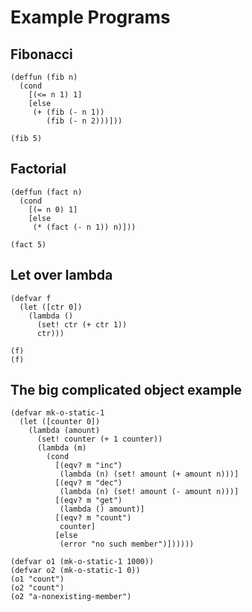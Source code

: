 # Example Programs

## Fibonacci

```smol
(deffun (fib n)
  (cond
    [(<= n 1) 1]
    [else
     (+ (fib (- n 1))
        (fib (- n 2)))]))

(fib 5)
```

## Factorial

```smol
(deffun (fact n)
  (cond
    [(= n 0) 1]
    [else
     (* (fact (- n 1)) n)]))

(fact 5)
```

## Let over lambda

```smol
(defvar f
  (let ([ctr 0])
    (lambda ()
      (set! ctr (+ ctr 1))
      ctr)))

(f)
(f)
```

## The big complicated object example

```smol
(defvar mk-o-static-1
  (let ([counter 0])
    (lambda (amount)
      (set! counter (+ 1 counter))
      (lambda (m)
        (cond
          [(eqv? m "inc")
           (lambda (n) (set! amount (+ amount n)))]
          [(eqv? m "dec")
           (lambda (n) (set! amount (- amount n)))]
          [(eqv? m "get")
           (lambda () amount)]
          [(eqv? m "count")
           counter]
          [else
           (error "no such member")])))))

(defvar o1 (mk-o-static-1 1000))
(defvar o2 (mk-o-static-1 0))
(o1 "count")
(o2 "count")
(o2 "a-nonexisting-member")
```